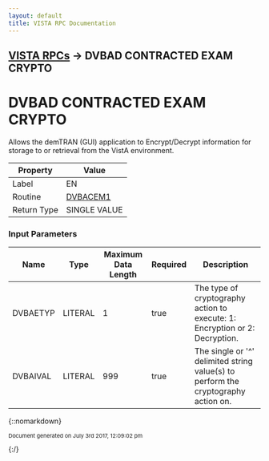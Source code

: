 ```yaml
---
layout: default
title: VISTA RPC Documentation
---
```


## [VISTA RPCs](TableOfContents) &#8594; DVBAD CONTRACTED EXAM CRYPTO
# DVBAD CONTRACTED EXAM CRYPTO

Allows the demTRAN (GUI) application to Encrypt/Decrypt information for storage to or retrieval from the VistA environment.

Property | Value
--- | ---
Label | EN
Routine | [DVBACEM1](http://code.osehra.org/dox/Routine_DVBACEM1_source.html)
Return Type | SINGLE VALUE


### Input Parameters

Name | Type | Maximum Data Length | Required | Description
--- | --- | --- | --- | ---
DVBAETYP | LITERAL | 1 | true | The type of cryptography action to execute: 1: Encryption or 2: Decryption.
DVBAIVAL | LITERAL | 999 | true | The single or &#x27;^&#x27; delimited string value(s) to perform the cryptography action on.



{::nomarkdown} <br/><p style="font-size: 11px">Document generated on July 3rd 2017, 12:09:02 pm</p>{:/}